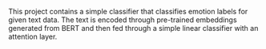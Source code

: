 This project contains a simple classifier that classifies emotion labels for given text data. The text is encoded through pre-trained embeddings generated from BERT and then fed through a simple linear classifier with an attention layer.
